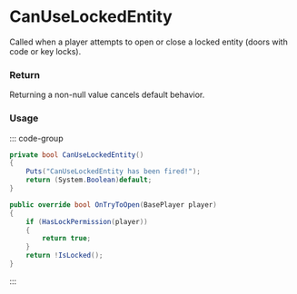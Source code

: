 # CanUseLockedEntity
<Badge type="info" text="Player"/><Badge type="danger" text="Carbon Compatible"/><Badge type="warning" text="Oxide Compatible"/>
Called when a player attempts to open or close a locked entity (doors with code or key locks).

### Return
Returning a non-null value cancels default behavior.

### Usage
::: code-group
```csharp [Example]
private bool CanUseLockedEntity()
{
	Puts("CanUseLockedEntity has been fired!");
	return (System.Boolean)default;
}
```
```csharp [Source — Assembly-CSharp @ KeyLock]
public override bool OnTryToOpen(BasePlayer player)
{
	if (HasLockPermission(player))
	{
		return true;
	}
	return !IsLocked();
}

```
:::
